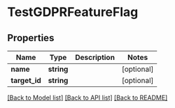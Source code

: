 # TestGDPRFeatureFlag

## Properties
Name | Type | Description | Notes
------------ | ------------- | ------------- | -------------
**name** | **string** |  | [optional] 
**target_id** | **string** |  | [optional] 

[[Back to Model list]](../README.md#documentation-for-models) [[Back to API list]](../README.md#documentation-for-api-endpoints) [[Back to README]](../README.md)


